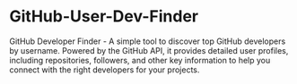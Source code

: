 # GitHub-User-Dev-Finder
GitHub Developer Finder - A simple tool to discover top GitHub developers by username. Powered by the GitHub API, it provides detailed user profiles, including repositories, followers, and other key information to help you connect with the right developers for your projects.

